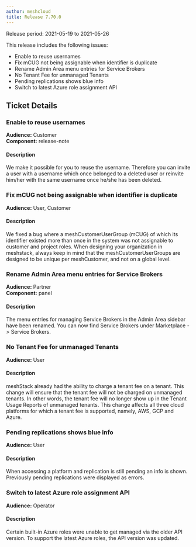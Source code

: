 ```yaml
---
author: meshcloud
title: Release 7.70.0
---
```


Release period: 2021-05-19 to 2021-05-26

This release includes the following issues:
* Enable to reuse usernames
* Fix mCUG not being assignable when identifier is duplicate
* Rename Admin Area menu entries for Service Brokers
* No Tenant Fee for unmanaged Tenants
* Pending replications shows blue info
* Switch to latest Azure role assignment API
<!--truncate-->

## Ticket Details
### Enable to reuse usernames
**Audience:** Customer<br>**Component:** release-note


#### Description
We make it possible for you to reuse the username. Therefore you can invite a user with a username which once belonged to a deleted user or reinvite him/her with the same username once he/she has been deleted.

### Fix mCUG not being assignable when identifier is duplicate
**Audience:** User, Customer<br>

#### Description
We fixed a bug where a meshCustomerUserGroup (mCUG) of which its identifier existed more than once
in the system was not assignable to customer and project roles. When designing your organization in meshstack,
always keep in mind that the meshCustomerUserGroups are designed to be unique per meshCustomer,
and not on a global level.

### Rename Admin Area menu entries for Service Brokers
**Audience:** Partner<br>**Component:** panel


#### Description
The menu entries for managing Service Brokers in the Admin Area sidebar have been renamed.
You can now find Service Brokers under Marketplace -> Service Brokers.

### No Tenant Fee for unmanaged Tenants
**Audience:** User<br>

#### Description
meshStack already had the ability to charge a tenant fee on a tenant. This change will ensure that the tenant fee
will not be charged on unmanaged tenants. In other words, the tenant fee will no longer show up in the Tenant
Usage Reports of unmanaged tenants. This change affects all three cloud platforms for which a tenant fee is supported,
namely, AWS, GCP and Azure.

### Pending replications shows blue info
**Audience:** User<br>

#### Description
When accessing a platform and replication is still pending an info is shown. Previously pending replications were displayed as errors.

### Switch to latest Azure role assignment API
**Audience:** Operator<br>

#### Description
Certain built-in Azure roles were unable to get managed via the older API version. To support the latest
Azure roles, the API version was updated.

